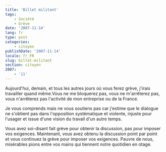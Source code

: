 ```yaml
---
title: 'Billet militant'
tags:
    - Société
    - Grève
date: '2007-11-14'
lang: fr
type: post
categories:
    - citoyen
publishDate: '2007-11-14'
locale: fr_FR
slug: billet-militant
section: citoyen
2007:
    - '11'
---
```


Aujourd'hui, demain, et tous les autres jours où vous ferez grève, j'irais travailler quand même.Vous ne me bloquerez pas, vous ne m'arrêterez pas, vous n'arrêterez pas l'activité de mon entreprise ou de la France.

<!--more-->

Je vous comprends mais ne vous soutiens pas car j'estime que le dialogue ne s'obtient pas dans l'opposition systématique et violente, injuste pour l'usager et issue d'une vision du travail d'un autre temps.

Vous avez soi-disant fait grève pour obtenir la discussion, pas pour imposer vos exigences. Maintenant, vous avez obtenu la discussion point par point et vous continuez la grève pour imposer vos exigences. Pauvre de nous, misérables pions entre vos mains qui tiennent notre quotidien en otage.